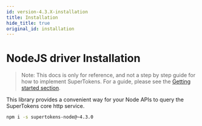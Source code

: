 ```yaml
---
id: version-4.3.X-installation
title: Installation
hide_title: true
original_id: installation
---
```


# NodeJS driver Installation

> Note: This docs is only for reference, and not a step by step guide for how to implement SuperTokens. For a guide, please see the [Getting started section](/docs/community/recipes).

This library provides a convenient way for your Node APIs to query the SuperTokens core http service.

```bash
npm i -s supertokens-node@~4.3.0
```